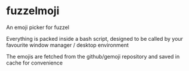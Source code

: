 # fuzzelmoji
An emoji picker for fuzzel

Everything is packed inside a bash script, designed to be called by your favourite window manager / desktop environment

The emojis are fetched from the github/gemoji repository and saved in cache for convenience
